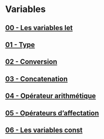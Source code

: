 # Variables

## [00 - Les variables let](https://github.com/owalid/javascipt_bootcamp/tree/main/00_variables/00)

## [01 - Type](https://github.com/owalid/javascipt_bootcamp/tree/main/00_variables/01)

## [02 - Conversion](https://github.com/owalid/javascipt_bootcamp/tree/main/00_variables/02)

## [03 - Concatenation](https://github.com/owalid/javascipt_bootcamp/tree/main/00_variables/03)

## [04 - Opérateur arithmétique](https://github.com/owalid/javascipt_bootcamp/tree/main/00_variables/04)

## [05 - Opérateurs d’affectation](https://github.com/owalid/javascipt_bootcamp/tree/main/00_variables/05)

## [06 - Les variables const](https://github.com/owalid/javascipt_bootcamp/tree/main/00_variables/06)